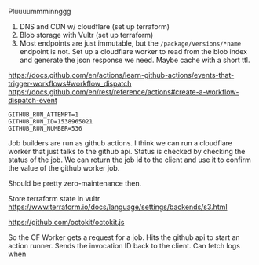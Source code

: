 Pluuuummminnggg

1. DNS and CDN w/ cloudflare (set up terraform)
2. Blob storage with Vultr (set up terraform)
3. Most endpoints are just immutable, but the `/package/versions/*name` endpoint is not. Set up a cloudflare worker to read from the blob index and generate the json response we need. Maybe cache with a short ttl.

https://docs.github.com/en/actions/learn-github-actions/events-that-trigger-workflows#workflow_dispatch
https://docs.github.com/en/rest/reference/actions#create-a-workflow-dispatch-event

```
GITHUB_RUN_ATTEMPT=1
GITHUB_RUN_ID=1538965021
GITHUB_RUN_NUMBER=536
```

Job builders are run as github actions. I think we can run a cloudflare worker that just talks to the github api. Status is checked by checking the status of the job. We can return the job id to the client and use it to confirm the value of the github worker job.

Should be pretty zero-maintenance then.

Store terraform state in vultr
https://www.terraform.io/docs/language/settings/backends/s3.html

https://github.com/octokit/octokit.js

So the CF Worker gets a request for a job. Hits the github api to start an action runner. Sends the invocation ID back to the client. Can fetch logs when
